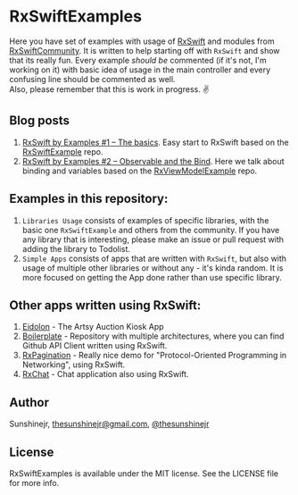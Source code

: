 # RxSwiftExamples

Here you have set of examples with usage of [RxSwift](https://github.com/ReactiveX/RxSwift) and modules from [RxSwiftCommunity](https://github.com/RxSwiftCommunity).
It is written to help starting off with `RxSwift` and show that its really fun.
Every example <i>should be</i> commented (if it's not, I'm working on it) with basic idea of usage in the main controller and every confusing line should be commented as well. <br />
Also, please remember that this is work in progress. ✌️

## Blog posts
1. [RxSwift by Examples #1 – The basics](http://www.thedroidsonroids.com/blog/ios/rxswift-by-examples-1-the-basics/). Easy start to RxSwift based on the [RxSwiftExample](https://github.com/DroidsOnRoids/RxSwiftExamples/tree/master/Libraries%20Usage/RxSwiftExample) repo.
2. [RxSwift by Examples #2 – Observable and the Bind](http://www.thedroidsonroids.com/blog/ios/rxswift-by-examples-2-observable-and-the-bind/). Here we talk about binding and variables based on the [RxViewModelExample](https://github.com/DroidsOnRoids/RxSwiftExamples/tree/master/Libraries%20Usage/RxViewModelExample) repo.

## Examples in this repository:
1. `Libraries Usage` consists of examples of specific libraries, with the basic one `RxSwiftExample` and
others from the community. If you have any library that is interesting, please make an issue or pull request
with adding the library to Todolist.
2. `Simple Apps` consists of apps that are written with `RxSwift`, but also with usage of multiple other libraries or without any - it's kinda random. It is more focused on getting the App done rather than use specific library.

## Other apps written using RxSwift:
1. [Eidolon](https://github.com/artsy/eidolon) - The Artsy Auction Kiosk App
2. [Boilerplate](https://github.com/tailec/boilerplate) - Repository with multiple architectures, where you can find Github API Client written using RxSwift.
3. [RxPagination](https://github.com/tryswift/RxPagination) - Really nice demo for "Protocol-Oriented Programming in Networking", using RxSwift.
4. [RxChat](https://github.com/bontoJR/RxChat) - Chat application also using RxSwift.

## Author

Sunshinejr, thesunshinejr@gmail.com, <a href="https://twitter.com/thesunshinejr">@thesunshinejr</a>

## License

RxSwiftExamples is available under the MIT license. See the LICENSE file for more info.
